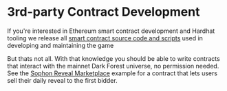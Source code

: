 # 3rd-party Contract Development

If you're interested in Ethereum smart contract development and Hardhat tooling we release all [smart contract source code and scripts](https://github.com/darkforest-eth/eth) used in developing and maintaining the game

But thats not all. With that knowledge you should be able to write contracts that interact with the mainnet Dark Forest universe, no permission needed. See the [Sophon Reveal Marketplace](https://github.com/projectsophon/df-play-to-earn) example for a contract that lets users sell their daily reveal to the first bidder.
